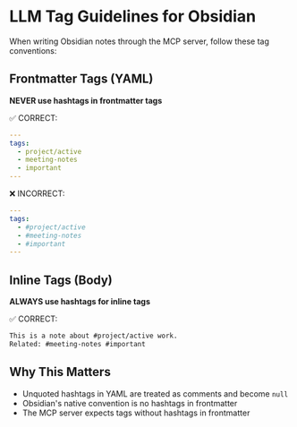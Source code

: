# LLM Tag Guidelines for Obsidian

When writing Obsidian notes through the MCP server, follow these tag conventions:

## Frontmatter Tags (YAML)
**NEVER use hashtags in frontmatter tags**

✅ CORRECT:
```yaml
---
tags:
  - project/active
  - meeting-notes
  - important
---
```

❌ INCORRECT:
```yaml
---
tags:
  - #project/active
  - #meeting-notes
  - #important
---
```

## Inline Tags (Body)
**ALWAYS use hashtags for inline tags**

✅ CORRECT:
```markdown
This is a note about #project/active work.
Related: #meeting-notes #important
```

## Why This Matters
- Unquoted hashtags in YAML are treated as comments and become `null`
- Obsidian's native convention is no hashtags in frontmatter
- The MCP server expects tags without hashtags in frontmatter